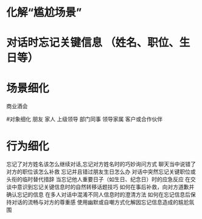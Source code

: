 

# 化解“尴尬场景”

# 对话时忘记关键信息 （姓名、职位、生日等）

# 场景细化

商业酒会

\#对象细化
朋友
家人
上级领导
部门同事
领导家属
客户或合作伙伴

# 行为细化

忘记了对方姓名该怎么继续对话,忘记对方姓名时的巧妙询问方式
聊天当中说错了对方的职位该怎么补救
忘记并且错过朋友生日怎么办
对话中突然忘记关键职位或头衔的临时替代措辞
当忘记他人重要日子（如生日、纪念日）时的应急反应
在交谈中意识到忘记关键信息时的自然转移话题技巧
如何在事后补救，向对方道歉并确认忘记的信息
在多人对话中混淆不同人信息时的澄清方法
如何在忘记信息后保持对话的流畅与对方的尊重感
使用幽默或自嘲方式化解因忘记信息造成的尴尬氛围
